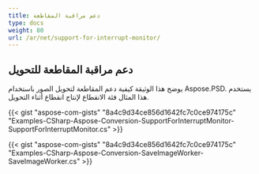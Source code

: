 ```yaml
---
title: دعم مراقبة المقاطعة
type: docs
weight: 80
url: /ar/net/support-for-interrupt-monitor/
---
```


## **دعم مراقبة المقاطعة للتحويل**
يوضح هذا الوثيقة كيفية دعم المقاطعة لتحويل الصور باستخدام Aspose.PSD. يستخدم هذا المثال فئة الانقطاع لإنتاج انقطاع أثناء التحويل.

{{< gist "aspose-com-gists" "8a4c9d34ce856d1642fc7c0ce974175c" "Examples-CSharp-Aspose-Conversion-SupportForInterruptMonitor-SupportForInterruptMonitor.cs" >}}

{{< gist "aspose-com-gists" "8a4c9d34ce856d1642fc7c0ce974175c" "Examples-CSharp-Aspose-Conversion-SaveImageWorker-SaveImageWorker.cs" >}}